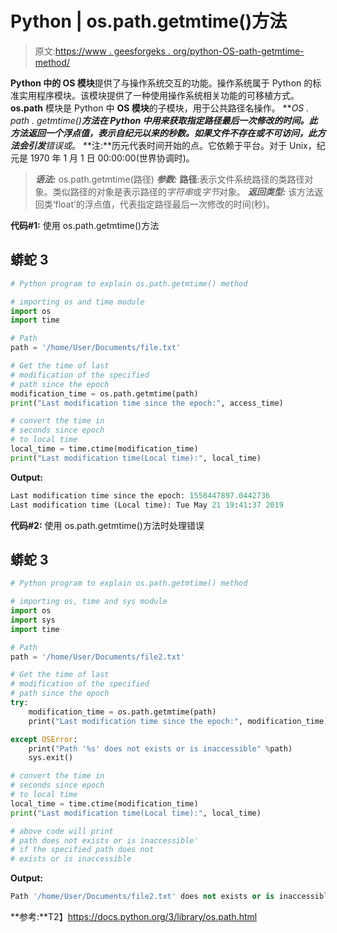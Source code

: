 # Python | os.path.getmtime()方法

> 原文:[https://www . geesforgeks . org/python-OS-path-getmtime-method/](https://www.geeksforgeeks.org/python-os-path-getmtime-method/)

**Python 中的 OS 模块**提供了与操作系统交互的功能。操作系统属于 Python 的标准实用程序模块。该模块提供了一种使用操作系统相关功能的可移植方式。 **os.path** 模块是 Python 中 **OS 模块**的子模块，用于公共路径名操作。
***OS . path . getmtime()***方法在 Python 中用来获取指定路径最后一次修改的时间。此方法返回一个浮点值，表示自纪元以来的秒数。如果文件不存在或不可访问，此方法会引发**错误或**。
**注:**历元代表时间开始的点。它依赖于平台。对于 Unix，纪元是 1970 年 1 月 1 日 00:00:00(世界协调时)。

> ***语法:*** os.path.getmtime(路径)
> ***参数:***
> **路径**:表示文件系统路径的类路径对象。类似路径的对象是表示路径的*字符串*或*字节*对象。
> ***返回类型:*** 该方法返回类‘float’的浮点值，代表指定路径最后一次修改的时间(秒)。

**代码#1:** 使用 os.path.getmtime()方法

## 蟒蛇 3

```py
# Python program to explain os.path.getmtime() method

# importing os and time module
import os
import time

# Path
path = '/home/User/Documents/file.txt'

# Get the time of last
# modification of the specified
# path since the epoch
modification_time = os.path.getmtime(path)
print("Last modification time since the epoch:", access_time)

# convert the time in
# seconds since epoch
# to local time
local_time = time.ctime(modification_time)
print("Last modification time(Local time):", local_time)
```

**Output:** 

```py
Last modification time since the epoch: 1558447897.0442736
Last modification time (Local time): Tue May 21 19:41:37 2019
```

**代码#2:** 使用 os.path.getmtime()方法时处理错误

## 蟒蛇 3

```py
# Python program to explain os.path.getmtime() method

# importing os, time and sys module
import os
import sys
import time

# Path
path = '/home/User/Documents/file2.txt'

# Get the time of last
# modification of the specified
# path since the epoch
try:
    modification_time = os.path.getmtime(path)
    print("Last modification time since the epoch:", modification_time)

except OSError:
    print("Path '%s' does not exists or is inaccessible" %path)
    sys.exit()

# convert the time in
# seconds since epoch
# to local time
local_time = time.ctime(modification_time)
print("Last modification time(Local time):", local_time)

# above code will print
# path does not exists or is inaccessible'
# if the specified path does not
# exists or is inaccessible
```

**Output:** 

```py
Path '/home/User/Documents/file2.txt' does not exists or is inaccessible
```

**参考:**T2】https://docs.python.org/3/library/os.path.html